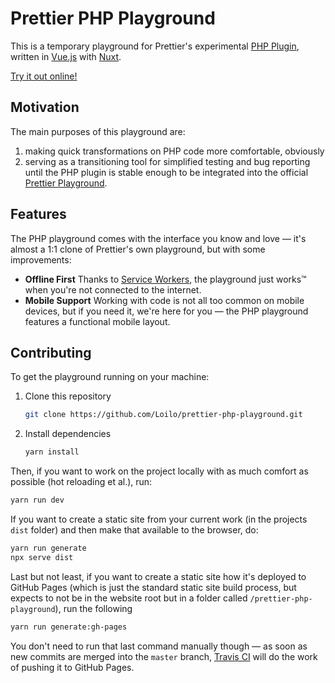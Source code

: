 # Prettier PHP Playground

This is a temporary playground for Prettier's experimental [PHP Plugin](https://github.com/prettier/plugin-php), written in [Vue.js](https://vuejs.org) with [Nuxt](https://nuxtjs.org).

[Try it out online!](https://loilo.github.io/prettier-php-playground/)

## Motivation

The main purposes of this playground are:

1. making quick transformations on PHP code more comfortable, obviously
2. serving as a transitioning tool for simplified testing and bug reporting until the PHP plugin is stable enough to be integrated into the official [Prettier Playground](https://prettier.io/playground).

## Features

The PHP playground comes with the interface you know and love — it's almost a 1:1 clone of Prettier's own playground, but with some improvements:

* **Offline First**
  Thanks to [Service Workers](https://developer.mozilla.org/docs/Web/API/Service_Worker_API/Using_Service_Workers), the playground just works™ when you're not connected to the internet.
* **Mobile Support**
  Working with code is not all too common on mobile devices, but if you need it, we're here for you — the PHP playground features a functional mobile layout.

## Contributing

To get the playground running on your machine:

1. Clone this repository

   ```bash
   git clone https://github.com/Loilo/prettier-php-playground.git
   ```

2. Install dependencies

   ```bash
   yarn install
   ```

Then, if you want to work on the project locally with as much comfort as possible (hot reloading et al.), run:

```bash
yarn run dev
```

If you want to create a static site from your current work (in the projects `dist` folder) and then make that available to the browser, do:

```bash
yarn run generate
npx serve dist
```

Last but not least, if you want to create a static site how it's deployed to GitHub Pages (which is just the standard static site build process, but expects to not be in the website root but in a folder called `/prettier-php-playground`), run the following

```bash
yarn run generate:gh-pages
```

You don't need to run that last command manually though — as soon as new commits are merged into the `master` branch, [Travis CI](https://travis-ci.org/Loilo/prettier-php-playground) will do the work of pushing it to GitHub Pages.